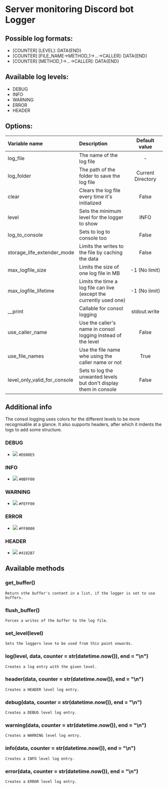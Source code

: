 # Server monitoring Discord bot Logger

## Possible log formats:

 * [COUNTER] [LEVEL]: DATA{END}
 * [COUNTER] [FILE_NAME->METHOD_1->...->CALLER]: DATA{END}
 * [COUNTER] [METHOD_1->...->CALLER]: DATA{END}

## Available log levels:

 * DEBUG
 * INFO
 * WARNING
 * ERROR
 * HEADER

## Options:

 | Variable name                      | Description                                                         | Default value      |
 |:-----------------------------------|:--------------------------------------------------------------------|:------------------:|
 | log_file                           | The name of the log file                                            | -                  |
 | log_folder                         | The path of the folder to save the log file                         | Current Directory  |
 | clear                              | Clears the log file every time it's initialized                     | False              |
 | level                              | Sets the minimum level for the logger to show                       | INFO               |
 | log_to_console                     | Sets to log to console too                                          | False              |
 | storage_life_extender_mode         | Limits the writes to the file by caching the data                   | False              |
 | max_logfile_size                   | Limits the size of one log file in MB                               | -1 (No limit)      |
 | max_logfile_lifetime               | Limits the time a log file can live (except the currently used one) | -1 (No limit)      |
 | __print                            | Callable for consol logging                                         | stdout.write       |
 | use_caller_name                    | Use the caller's name in consol logging instead of the level        | False              |
 | use_file_names                     | Use the file name whe using the caller name or not                  | True               |
 | level_only_valid_for_console       | Sets to log the unwanted levels but don't display them in console   | False              |

## Additional info

The consol logging uses colors for the different levels to be more recognisable at a glance. It also supports headers, after which it indents the logs to add some structure.

### DEBUG

 - ![](https://via.placeholder.com/150/000000/e600e5?text=E600E5) `#E600E5`

### INFO

 - ![](https://via.placeholder.com/150/000000/0bff00?text=0BFF00) `#0BFF00`

### WARNING

 - ![](https://via.placeholder.com/150/000000/feff00?text=FEFF00) `#FEFF00`

### ERROR

 - ![](https://via.placeholder.com/150/000000/ff0000?text=FF0000) `#FF0000`

### HEADER

 - ![](https://via.placeholder.com/150/000000/4182b7?text=4182B7) `#4182B7`

## Available methods

### get_buffer()

    Return sthe buffer's content in a list, if the logger is set to use buffers.

### flush_buffer()

    Forces a writes of the buffer to the log file.

### set_level(level)

    Sets the loggers leve to be used from this point onwards.

### log(level, data, counter = str(datetime.now()), end = "\n")

    Creates a log entry with the given level.

### header(data, counter = str(datetime.now()), end = "\n")

    Creates a HEADER level log entry.

### debug(data, counter = str(datetime.now()), end = "\n")
 
    Creates a DEBUG level log entry.

### warning(data, counter = str(datetime.now()), end = "\n")

    Creates a WARNING level log entry.

### info(data, counter = str(datetime.now()), end = "\n")

    Creates a INFO level log entry.

### error(data, counter = str(datetime.now()), end = "\n")

    Creates a ERROR level log entry.
 